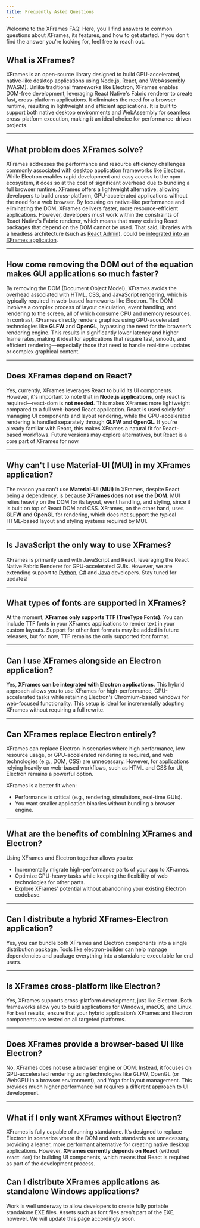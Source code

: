 ```yaml
---
title: Frequently Asked Questions
---
```


Welcome to the XFrames FAQ! Here, you'll find answers to common questions about XFrames, its features, and how to get started. If you don't find the answer you're looking for, feel free to reach out.

## What is XFrames?

XFrames is an open-source library designed to build GPU-accelerated, native-like desktop applications using Node.js, React, and WebAssembly (WASM). Unlike traditional frameworks like Electron, XFrames enables DOM-free development, leveraging React Native's Fabric renderer to create fast, cross-platform applications. It eliminates the need for a browser runtime, resulting in lightweight and efficient applications. It is built to support both native desktop environments and WebAssembly for seamless cross-platform execution, making it an ideal choice for performance-driven projects.

---

## What problem does XFrames solve?

XFrames addresses the performance and resource efficiency challenges commonly associated with desktop application frameworks like Electron. While Electron enables rapid development and easy access to the npm ecosystem, it does so at the cost of significant overhead due to bundling a full browser runtime. XFrames offers a lightweight alternative, allowing developers to build cross-platform, GPU-accelerated applications without the need for a web browser. By focusing on native-like performance and eliminating the DOM, XFrames delivers faster, more resource-efficient applications. However, developers must work within the constraints of React Native's Fabric renderer, which means that many existing React packages that depend on the DOM cannot be used. That said, libraries with a headless architecture (such as [React Admin](https://marmelab.com/react-admin/)), could be [integrated into an XFrames application](https://marmelab.com/blog/2024/05/22/using-react-admin-with-react-native.html).

---

## How come removing the DOM out of the equation makes GUI applications so much faster?

By removing the DOM (Document Object Model), XFrames avoids the overhead associated with HTML, CSS, and JavaScript rendering, which is typically required in web-based frameworks like Electron. The DOM involves a complex process of layout calculation, event handling, and rendering to the screen, all of which consume CPU and memory resources. In contrast, XFrames directly renders graphics using GPU-accelerated technologies like **GLFW** and **OpenGL**, bypassing the need for the browser’s rendering engine. This results in significantly lower latency and higher frame rates, making it ideal for applications that require fast, smooth, and efficient rendering—especially those that need to handle real-time updates or complex graphical content.

---

## Does XFrames depend on React?

Yes, currently, XFrames leverages React to build its UI components. However, it's important to note that **in Node.js applications**, only react is required—react-dom is **not needed**. This makes XFrames more lightweight compared to a full web-based React application. React is used solely for managing UI components and layout rendering, while the GPU-accelerated rendering is handled separately through **GLFW** and **OpenGL**. If you're already familiar with React, this makes XFrames a natural fit for React-based workflows. Future versions may explore alternatives, but React is a core part of XFrames for now.

---

## Why can't I use Material-UI (MUI) in my XFrames application?

The reason you can't use **Material-UI (MUI)** in XFrames, despite React being a dependency, is because **XFrames does not use the DOM**. MUI relies heavily on the DOM for its layout, event handling, and styling, since it is built on top of React DOM and CSS. XFrames, on the other hand, uses **GLFW** and **OpenGL** for rendering, which does not support the typical HTML-based layout and styling systems required by MUI.

---

## Is JavaScript the only way to use XFrames?

XFrames is primarily used with JavaScript and React, leveraging the React Native Fabric Renderer for GPU-accelerated GUIs. However, we are extending support to [Python](https://github.com/xframes-project/xframes-python), [C#](https://github.com/xframes-project/xframes-csharp/) and [Java](https://github.com/xframes-project/xframes-java) developers. Stay tuned for updates!

---

## What types of fonts are supported in XFrames?

At the moment, **XFrames only supports TTF (TrueType Fonts)**. You can include TTF fonts in your XFrames applications to render text in your custom layouts. Support for other font formats may be added in future releases, but for now, TTF remains the only supported font format.

---

## Can I use XFrames alongside an Electron application?

Yes, **XFrames can be integrated with Electron applications**. This hybrid approach allows you to use XFrames for high-performance, GPU-accelerated tasks while retaining Electron's Chromium-based windows for web-focused functionality. This setup is ideal for incrementally adopting XFrames without requiring a full rewrite.

---

## Can XFrames replace Electron entirely?

XFrames can replace Electron in scenarios where high performance, low resource usage, or GPU-accelerated rendering is required, and web technologies (e.g., DOM, CSS) are unnecessary. However, for applications relying heavily on web-based workflows, such as HTML and CSS for UI, Electron remains a powerful option.

XFrames is a better fit when:

- Performance is critical (e.g., rendering, simulations, real-time GUIs).
- You want smaller application binaries without bundling a browser engine.

---

## What are the benefits of combining XFrames and Electron?

Using XFrames and Electron together allows you to:

- Incrementally migrate high-performance parts of your app to XFrames.
- Optimize GPU-heavy tasks while keeping the flexibility of web technologies for other parts.
- Explore XFrames' potential without abandoning your existing Electron codebase.

---

## Can I distribute a hybrid XFrames-Electron application?

Yes, you can bundle both XFrames and Electron components into a single distribution package. Tools like electron-builder can help manage dependencies and package everything into a standalone executable for end users.

---

## Is XFrames cross-platform like Electron?

Yes, XFrames supports cross-platform development, just like Electron. Both frameworks allow you to build applications for Windows, macOS, and Linux. For best results, ensure that your hybrid application’s XFrames and Electron components are tested on all targeted platforms.

---

## Does XFrames provide a browser-based UI like Electron?

No, XFrames does not use a browser engine or DOM. Instead, it focuses on GPU-accelerated rendering using technologies like GLFW, OpenGL (or WebGPU in a browser environment), and Yoga for layout management. This provides much higher performance but requires a different approach to UI development.

---

## What if I only want XFrames without Electron?

XFrames is fully capable of running standalone. It’s designed to replace Electron in scenarios where the DOM and web standards are unnecessary, providing a leaner, more performant alternative for creating native desktop applications. However, **XFrames currently depends on React** (without `react-dom`) for building UI components, which means that React is required as part of the development process.

## Can I distribute XFrames applications as standalone Windows applications?

Work is well underway to allow developers to create fully portable standalone EXE files. Assets such as font files aren't part of the EXE, however.
We will update this page accordingly soon.

